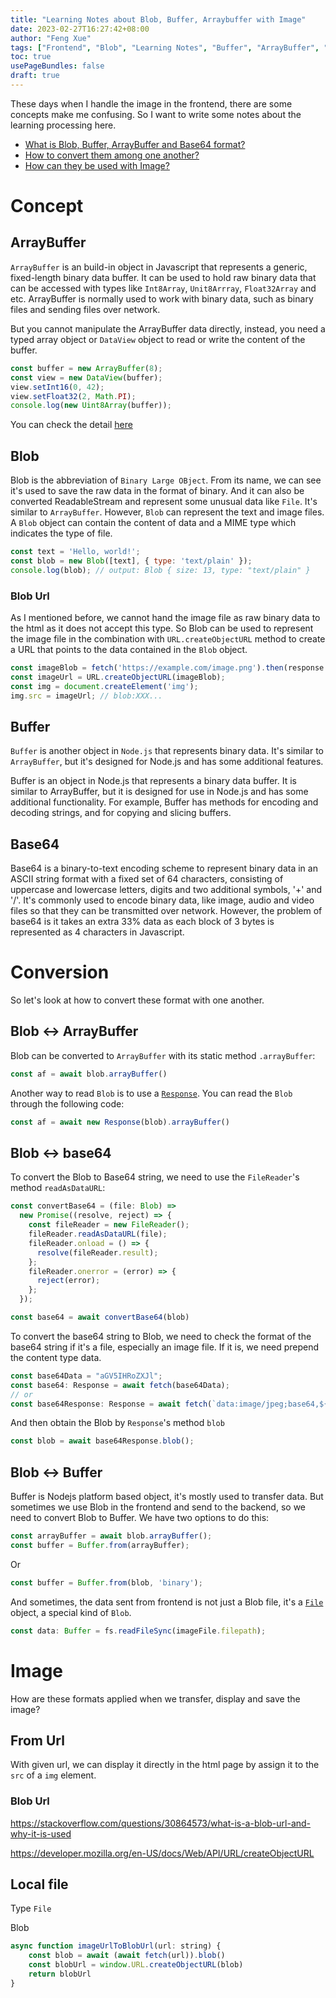 ```yaml
---
title: "Learning Notes about Blob, Buffer, Arraybuffer with Image"
date: 2023-02-27T16:27:42+08:00
author: "Feng Xue"
tags: ["Frontend", "Blob", "Learning Notes", "Buffer", "ArrayBuffer", "Image"]
toc: true
usePageBundles: false
draft: true
---
```


These days when I handle the image in the frontend, there are some concepts make me confusing. So I want to write some notes about the learning processing here.

* [What is Blob, Buffer, ArrayBuffer and Base64 format?](#concept)
* [How to convert them among one another?](#conversion)
* [How can they be used with Image?](#image)

# Concept

## ArrayBuffer

`ArrayBuffer` is an build-in object in Javascript that represents a generic, fixed-length binary data buffer. It can be used to hold raw binary data that can be accessed with types like `Int8Array`, `Unit8Arrray`, `Float32Array` and etc. ArrayBuffer is normally used to work with binary data, such as binary files and sending files over network.

But you cannot manipulate the ArrayBuffer data directly, instead, you need a typed array object or `DataView` object to read or write the content of the buffer. 

```js
const buffer = new ArrayBuffer(8);
const view = new DataView(buffer);
view.setInt16(0, 42);
view.setFloat32(2, Math.PI);
console.log(new Uint8Array(buffer));
```

You can check the detail [here](https://developer.mozilla.org/en-US/docs/Web/JavaScript/Reference/Global_Objects/ArrayBuffer)

## Blob

Blob is the abbreviation of `Binary Large OBject`. From its name, we can see it's used to save the raw data in the format of binary. And it can also be converted ReadableStream and represent some unusual data like `File`. It's similar to `ArrayBuffer`. However, `Blob` can represent the text and image files. A `Blob` object can contain the content of data and a MIME type which indicates the type of file.

```js
const text = 'Hello, world!';
const blob = new Blob([text], { type: 'text/plain' });
console.log(blob); // output: Blob { size: 13, type: "text/plain" }
```

### Blob Url

As I mentioned before, we cannot hand the image file as raw binary data to the html as it does not accept this type. So Blob can be used to represent the image file in the combination with `URL.createObjectURL` method to create a URL that points to the data contained in the `Blob` object.

```js
const imageBlob = fetch('https://example.com/image.png').then(response => response.blob());
const imageUrl = URL.createObjectURL(imageBlob);
const img = document.createElement('img');
img.src = imageUrl; // blob:XXX...
```

## Buffer

`Buffer` is another object in `Node.js` that represents binary data. It's similar to `ArrayBuffer`, but it's designed for Node.js and has some additional features.

Buffer is an object in Node.js that represents a binary data buffer. It is similar to ArrayBuffer, but it is designed for use in Node.js and has some additional functionality. For example, Buffer has methods for encoding and decoding strings, and for copying and slicing buffers.

## Base64

Base64 is a binary-to-text encoding scheme to represent binary data in an ASCII string format with a fixed set of 64 characters, consisting of uppercase and lowercase letters, digits and two additional symbols, '+' and '/'. It's commonly used to encode binary data, like image, audio and video files so that they can be transmitted over network. However, the problem of base64 is it takes an extra 33% data as each block of 3 bytes is represented as 4 characters in Javascript.

# Conversion

So let's look at how to convert these format with one another.

## Blob <-> ArrayBuffer

Blob can be converted to `ArrayBuffer` with its static method `.arrayBuffer`:

```js
const af = await blob.arrayBuffer()
```

Another way to read `Blob` is to use a [`Response`](https://developer.mozilla.org/en-US/docs/Web/API/Response). You can read the `Blob` through the following code:

```js
const af = await new Response(blob).arrayBuffer()
```

## Blob <-> base64

To convert the Blob to Base64 string, we need to use the `FileReader`'s method `readAsDataURL`:

```js
const convertBase64 = (file: Blob) =>
  new Promise((resolve, reject) => {
    const fileReader = new FileReader();
    fileReader.readAsDataURL(file);
    fileReader.onload = () => {
      resolve(fileReader.result);
    };
    fileReader.onerror = (error) => {
      reject(error);
    };
  });

const base64 = await convertBase64(blob)
```

To convert the base64 string to Blob, we need to check the format of the base64 string if it's a file, especially an image file. If it is, we need prepend the content type data.

```js
const base64Data = "aGV5IHRoZXJl";
const base64: Response = await fetch(base64Data);
// or 
const base64Response: Response = await fetch(`data:image/jpeg;base64,${base64Data}`);
```

And then obtain the Blob by `Response`'s method `blob`

```js
const blob = await base64Response.blob();
```

## Blob <-> Buffer

Buffer is Nodejs platform based object, it's mostly used to transfer data. But sometimes we use Blob in the frontend and send to the backend, so we need to convert Blob to Buffer. We have two options to do this:


```js
const arrayBuffer = await blob.arrayBuffer();
const buffer = Buffer.from(arrayBuffer);
```

Or

```js
const buffer = Buffer.from(blob, 'binary');
```

And sometimes, the data sent from frontend is not just a Blob file, it's a [`File`](https://developer.mozilla.org/en-US/docs/Web/API/File) object, a special kind of `Blob`.

```js
const data: Buffer = fs.readFileSync(imageFile.filepath);
```

# Image

How are these formats applied when we transfer, display and save the image?

## From Url

With given url, we can display it directly in the html page by assign it to the `src` of a `img` element.

### Blob Url

https://stackoverflow.com/questions/30864573/what-is-a-blob-url-and-why-it-is-used

https://developer.mozilla.org/en-US/docs/Web/API/URL/createObjectURL

## Local file

Type `File`

Blob


```js
async function imageUrlToBlobUrl(url: string) {
    const blob = await (await fetch(url)).blob()
    const blobUrl = window.URL.createObjectURL(blob)
    return blobUrl
}
```
